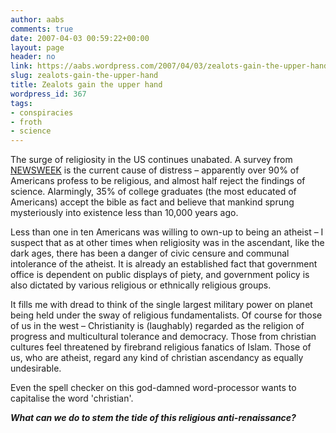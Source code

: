 ```yaml
---
author: aabs
comments: true
date: 2007-04-03 00:59:22+00:00
layout: page
header: no
link: https://aabs.wordpress.com/2007/04/03/zealots-gain-the-upper-hand/
slug: zealots-gain-the-upper-hand
title: Zealots gain the upper hand
wordpress_id: 367
tags:
- conspiracies
- froth
- science
---
```


The surge of religiosity in the US continues unabated. A survey from [NEWSWEEK](http://www.msnbc.msn.com/id/17879317/site/newsweek/) is the current cause of distress – apparently over 90% of Americans profess to be religious, and almost half reject the findings of science. Alarmingly, 35% of college graduates (the most educated of Americans) accept the bible as fact and believe that mankind sprung mysteriously into existence less than 10,000 years ago.


Less than one in ten Americans was willing to own-up to being an atheist – I suspect that as at other times when religiosity was in the ascendant, like the dark ages, there has been a danger of civic censure and communal intolerance of the atheist. It is already an established fact that government office is dependent on public displays of piety, and government policy is also dictated by various religious or ethnically religious groups.


It fills me with dread to think of the single largest military power on planet being held under the sway of religious fundamentalists. Of course for those of us in the west – Christianity is (laughably) regarded as the religion of progress and multicultural tolerance and democracy. Those from christian cultures feel threatened by firebrand religious fanatics of Islam. Those of us, who are atheist, regard any kind of christian ascendancy as equally undesirable.


Even the spell checker on this god-damned word-processor wants to capitalise the word 'christian'.


**_What can we do to stem the tide of this religious anti-renaissance?_**
